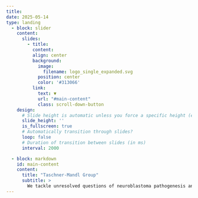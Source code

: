 ```yaml
---
title:
date: 2025-05-14
type: landing
  - block: slider
    content:
      slides:
        - title:
          content:
          align: center
          background:
            image:
              filename: logo_single_expanded.svg
            position: center
            color: '#313066'
          link:
            text: ▼
            url: "#main-content"
            class: scroll-down-button
    design:
      # Slide height is automatic unless you force a specific height (e.g. '400px')
      slide_height: ''
      is_fullscreen: true
      # Automatically transition through slides?
      loop: false
      # Duration of transition between slides (in ms)
      interval: 2000

  - block: markdown
    id: main-content
    content:
      title: "Taschner-Mandl Group"
      subtitle: >
        We tackle unresolved questions of neuroblastoma pathogenesis and develop new diagnostic and therapeutic approaches to facilitate precision medicine for children with malignant solid tumors.
---
```

